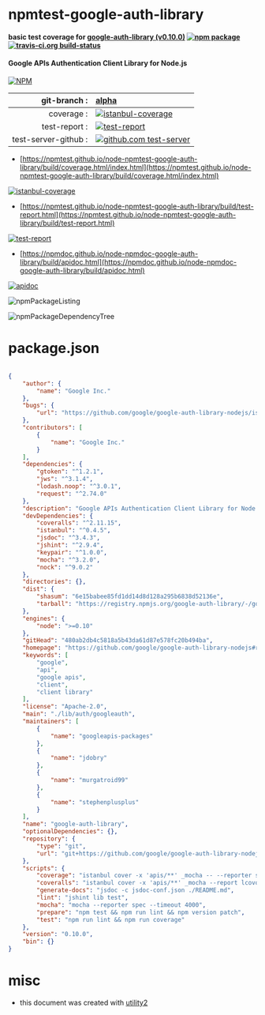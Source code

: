 # npmtest-google-auth-library

#### basic test coverage for  [google-auth-library (v0.10.0)](https://github.com/google/google-auth-library-nodejs#readme)  [![npm package](https://img.shields.io/npm/v/npmtest-google-auth-library.svg?style=flat-square)](https://www.npmjs.org/package/npmtest-google-auth-library) [![travis-ci.org build-status](https://api.travis-ci.org/npmtest/node-npmtest-google-auth-library.svg)](https://travis-ci.org/npmtest/node-npmtest-google-auth-library)

#### Google APIs Authentication Client Library for Node.js

[![NPM](https://nodei.co/npm/google-auth-library.png?downloads=true&downloadRank=true&stars=true)](https://www.npmjs.com/package/google-auth-library)

| git-branch : | [alpha](https://github.com/npmtest/node-npmtest-google-auth-library/tree/alpha)|
|--:|:--|
| coverage : | [![istanbul-coverage](https://npmtest.github.io/node-npmtest-google-auth-library/build/coverage.badge.svg)](https://npmtest.github.io/node-npmtest-google-auth-library/build/coverage.html/index.html)|
| test-report : | [![test-report](https://npmtest.github.io/node-npmtest-google-auth-library/build/test-report.badge.svg)](https://npmtest.github.io/node-npmtest-google-auth-library/build/test-report.html)|
| test-server-github : | [![github.com test-server](https://npmtest.github.io/node-npmtest-google-auth-library/GitHub-Mark-32px.png)](https://npmtest.github.io/node-npmtest-google-auth-library/build/app/index.html) | | build-artifacts : | [![build-artifacts](https://npmtest.github.io/node-npmtest-google-auth-library/glyphicons_144_folder_open.png)](https://github.com/npmtest/node-npmtest-google-auth-library/tree/gh-pages/build)|

- [https://npmtest.github.io/node-npmtest-google-auth-library/build/coverage.html/index.html](https://npmtest.github.io/node-npmtest-google-auth-library/build/coverage.html/index.html)

[![istanbul-coverage](https://npmtest.github.io/node-npmtest-google-auth-library/build/screenCapture.buildCi.browser.%252Ftmp%252Fbuild%252Fcoverage.lib.html.png)](https://npmtest.github.io/node-npmtest-google-auth-library/build/coverage.html/index.html)

- [https://npmtest.github.io/node-npmtest-google-auth-library/build/test-report.html](https://npmtest.github.io/node-npmtest-google-auth-library/build/test-report.html)

[![test-report](https://npmtest.github.io/node-npmtest-google-auth-library/build/screenCapture.buildCi.browser.%252Ftmp%252Fbuild%252Ftest-report.html.png)](https://npmtest.github.io/node-npmtest-google-auth-library/build/test-report.html)

- [https://npmdoc.github.io/node-npmdoc-google-auth-library/build/apidoc.html](https://npmdoc.github.io/node-npmdoc-google-auth-library/build/apidoc.html)

[![apidoc](https://npmdoc.github.io/node-npmdoc-google-auth-library/build/screenCapture.buildCi.browser.%252Ftmp%252Fbuild%252Fapidoc.html.png)](https://npmdoc.github.io/node-npmdoc-google-auth-library/build/apidoc.html)

![npmPackageListing](https://npmtest.github.io/node-npmtest-google-auth-library/build/screenCapture.npmPackageListing.svg)

![npmPackageDependencyTree](https://npmtest.github.io/node-npmtest-google-auth-library/build/screenCapture.npmPackageDependencyTree.svg)



# package.json

```json

{
    "author": {
        "name": "Google Inc."
    },
    "bugs": {
        "url": "https://github.com/google/google-auth-library-nodejs/issues"
    },
    "contributors": [
        {
            "name": "Google Inc."
        }
    ],
    "dependencies": {
        "gtoken": "^1.2.1",
        "jws": "^3.1.4",
        "lodash.noop": "^3.0.1",
        "request": "^2.74.0"
    },
    "description": "Google APIs Authentication Client Library for Node.js",
    "devDependencies": {
        "coveralls": "^2.11.15",
        "istanbul": "^0.4.5",
        "jsdoc": "^3.4.3",
        "jshint": "^2.9.4",
        "keypair": "^1.0.0",
        "mocha": "^3.2.0",
        "nock": "^9.0.2"
    },
    "directories": {},
    "dist": {
        "shasum": "6e15babee85fd1dd14d8d128a295b6838d52136e",
        "tarball": "https://registry.npmjs.org/google-auth-library/-/google-auth-library-0.10.0.tgz"
    },
    "engines": {
        "node": ">=0.10"
    },
    "gitHead": "480ab2db4c5818a5b43da61d87e578fc20b494ba",
    "homepage": "https://github.com/google/google-auth-library-nodejs#readme",
    "keywords": [
        "google",
        "api",
        "google apis",
        "client",
        "client library"
    ],
    "license": "Apache-2.0",
    "main": "./lib/auth/googleauth",
    "maintainers": [
        {
            "name": "googleapis-packages"
        },
        {
            "name": "jdobry"
        },
        {
            "name": "murgatroid99"
        },
        {
            "name": "stephenplusplus"
        }
    ],
    "name": "google-auth-library",
    "optionalDependencies": {},
    "repository": {
        "type": "git",
        "url": "git+https://github.com/google/google-auth-library-nodejs.git"
    },
    "scripts": {
        "coverage": "istanbul cover -x 'apis/**' _mocha -- --reporter spec --timeout 4000",
        "coveralls": "istanbul cover -x 'apis/**' _mocha --report lcovonly -- --reporter spec --timeout 4000 && cat coverage/lcov.info | coveralls",
        "generate-docs": "jsdoc -c jsdoc-conf.json ./README.md",
        "lint": "jshint lib test",
        "mocha": "mocha --reporter spec --timeout 4000",
        "prepare": "npm test && npm run lint && npm version patch",
        "test": "npm run lint && npm run coverage"
    },
    "version": "0.10.0",
    "bin": {}
}
```



# misc
- this document was created with [utility2](https://github.com/kaizhu256/node-utility2)
